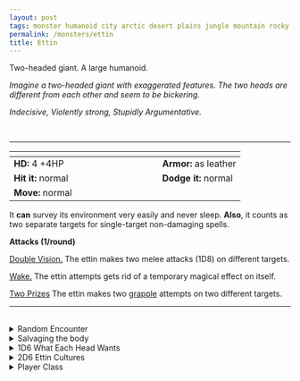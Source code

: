 ```yaml
---
layout: post
tags: monster humanoid city arctic desert plains jungle mountain rocky
permalink: /monsters/ettin
title: Ettin
---
```


Two-headed giant. A large humanoid.

_Imagine a two-headed giant with exaggerated features. The two heads are different from each other and seem to be bickering._

_Indecisive, Violently strong, Stupidly Argumentative._

<br>

---

|  <span style="display: inline-block; width:250px"></span>  |  |
| -------- | --------|
| **HD:** 4 +4HP | **Armor:** as leather |
| **Hit it:** normal    | **Dodge it:** normal  |
| **Move:** normal     |   | 

It **can** survey its environment very easily and never sleep.
**Also**, it counts as two separate targets for single-target non-damaging spells.

**Attacks (1/round)**

<ins>Double Vision.</ins> The ettin makes two melee attacks (1D8) on different targets.

<ins>Wake.</ins> The ettin attempts gets rid of a temporary magical effect on itself.

<ins>Two Prizes</ins> The ettin makes two [grapple](/2020/11/10/extra-rules/#conditions) attempts on two different targets.
<br>

---

<br>

<details markdown="1">
<summary>Random Encounter</summary>
1. **Monster:** 1 ettin & 1D6 orcs.
1. **Lair:** A big cave marked with Demogorgon symbols. <br>    &nbsp; OR <br>    **Omen:** Two deep voices arguing.
1. **Spoor:** A carcass flattened by giant bludgeoning and slashing weapons.
1. **Tracks:** A trail of smashed things with giant footprints.
1. **Trace:** Two piles of chewed bones and leather.
1. **Trace:** Orc shrine to Demogorgon.
</details>

<details markdown="1">
<summary>Salvaging the body</summary>

You find the monster's two chained weapons and ... (Roll as many times as the HD of the monster)

1. Body paint.
1. Two human heads sewn together.
1. A bag of silver (Valuable)
1. A gourd of grog.
1. An orcish shield.
1. Strange musical instrument with two pipes.
</details>

<details markdown="1">
<summary>1D6 What Each Head Wants</summary>
1. Smash things.
1. Make friends.
1. Eat things.
1. Be the second coming of Demogorgon.
1. Sing an opera.
1. Kill its other head.  
</details>

<details markdown="1">
<summary>2D6 Ettin Cultures</summary>

Combine the result of both tables to get the broad lines of this humanoid culture in this part of the world.

**Cultures**
1. The ones that live with the orcish horde.
1. The ones that are worshiped and fed by followers of demogorgon.
1. The ones that ask for a toll on the local high road.
1. The ones that are the bodyguards of the local noble.
1. The ones that are pets of the fey.
1. The ones who are actually very intelligent and run a local academy.

**Features**
1. They are orcs “blessed” by demogorgon.
1. They are two people “blessed” by the fey.
1. They are manipulated by a meek creature.
1. They create marvelous, maddening operatic duets.
1. They crave for human flesh.
1. If they would stop bickering, they would be extremely intelligent.
</details>

<details markdown="1">
<summary>Player Class</summary>
Play as a [Ettin](/class/fighter/ettin)!
</details>
